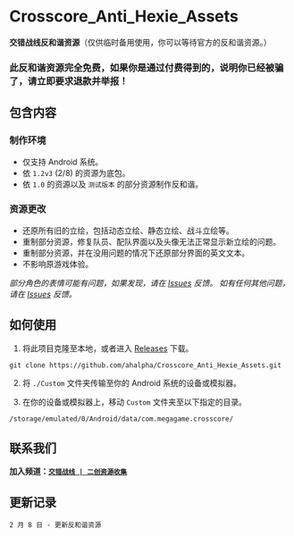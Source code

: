 # Crosscore_Anti_Hexie_Assets
**交错战线反和谐资源**（仅供临时备用使用，你可以等待官方的反和谐资源。）

### 此反和谐资源完全免费，如果你是通过付费得到的，说明你已经被骗了，请立即要求退款并举报！

## 包含内容
### 制作环境
- 仅支持 Android 系统。
- 依 `1.2v3` (2/8) 的资源为底包。
- 依 `1.0` 的资源以及 `测试版本` 的部分资源制作反和谐。

### 资源更改
- 还原所有旧的立绘，包括动态立绘、静态立绘、战斗立绘等。
- 重制部分资源，修复队员、配队界面以及头像无法正常显示新立绘的问题。
- 重制部分资源，并在没用问题的情况下还原部分界面的英文文本。
- 不影响原游戏体验。

*部分角色的表情可能有问题，如果发现，请在 [Issues](https://github.com/ahalpha/Crosscore_Anti_Hexie_Assets/issues) 反馈。*
*如有任何其他问题，请在 [Issues](https://github.com/ahalpha/Crosscore_Anti_Hexie_Assets/issues) 反馈。*

## 如何使用

01. 将此项目克隆至本地，或者进入 [Releases](https://github.com/ahalpha/Crosscore_Anti_Hexie_Assets/releases) 下载。
```
git clone https://github.com/ahalpha/Crosscore_Anti_Hexie_Assets.git
```
02. 将 `./Custom` 文件夹传输至你的 Android 系统的设备或模拟器。

03. 在你的设备或模拟器上，移动 `Custom` 文件夹至以下指定的目录。
```
/storage/emulated/0/Android/data/com.megagame.crosscore/
```

## 联系我们

**加入频道：**[**`交错战线 | 二创资源收集`**](https://t.me/crosscore_mod)

## 更新记录
```
2 月 8 日 - 更新反和谐资源
```

